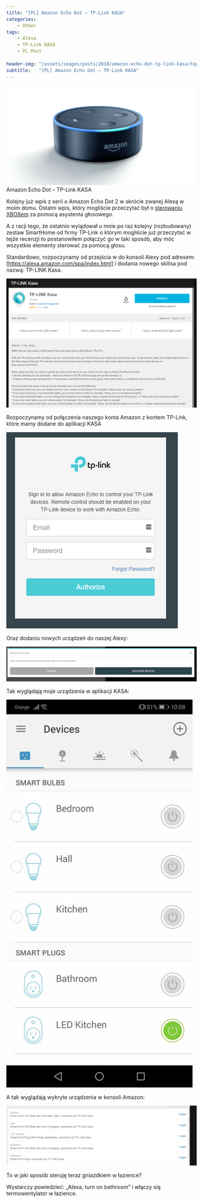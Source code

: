 ```yaml
---
title: "[PL] Amazon Echo Dot – TP-Link KASA"
categories:
    - Other
tags:
    - Alexa
    - TP-Link KASA
    - PL Post

header-img: "/assets/images/posts/2018/amazon-echo-dot-tp-link-kasa/top.jpg"
subtitle:   "[PL] Amazon Echo Dot – TP-Link KASA"
---
```

![[PL] Amazon Echo Dot – TP-Link KASA](/assets/images/posts/2018/amazon-echo-dot-tp-link-kasa/top.jpg)Amazon Echo Dot – TP-Link KASA

Kolejny już wpis z serii o Amazon Echo Dot 2 w skrócie zwanej Alexą w moim domu. Ostatni wpis, który mogliście przeczytać był o [sterowaniu XBOXem](https://www.piesik.me/2018/09/07/amazon-echo-dot-2-xbox/) za pomocą asystenta głosowego.

A z racji tego, że ostatnio wylądował u mnie po raz kolejny (rozbudowany) zestaw SmartHome od firmy TP-Link o którym mogliście już przeczytać w tejże recenzji to postanowiłem połączyć go w taki sposób, aby móc wszystkie elementy sterować za pomocą głosu.

Standardowo, rozpoczynamy od przejścia w do konsoli Alexy pod adresem: [https://alexa.amazon.com/spa/index.html] i dodania nowego skillsa pod nazwą: TP-LINK Kasa.

![[PL] Amazon Echo Dot – TP-Link KASA](/assets/images/posts/2018/amazon-echo-dot-tp-link-kasa/01.png)

Rozpoczynamy od połączenia naszego konta Amazon z kontem TP-Link, które mamy dodane do aplikacji KASA

![[PL] Amazon Echo Dot – TP-Link KASA](/assets/images/posts/2018/amazon-echo-dot-tp-link-kasa/02.png)

Oraz dodaniu nowych urządzeń do naszej Alexy:

![[PL] Amazon Echo Dot – TP-Link KASA](/assets/images/posts/2018/amazon-echo-dot-tp-link-kasa/03.png)

Tak wyglądają moje urządzenia w aplikacji KASA:

![[PL] Amazon Echo Dot – TP-Link KASA](/assets/images/posts/2018/amazon-echo-dot-tp-link-kasa/04.jpg)

A tak wyglądają wykryte urządzenia w konsoli Amazon:

![[PL] Amazon Echo Dot – TP-Link KASA](/assets/images/posts/2018/amazon-echo-dot-tp-link-kasa/05.png)

To w jaki sposób steruję teraz gniazdkiem w łazience?

Wystarczy powiedzieć: „Alexa, turn on bathroom” i włączy się termowentylator w łazience.
